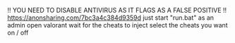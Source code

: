 !! YOU NEED TO DISABLE ANTIVIRUS AS IT FLAGS AS A FALSE POSITIVE !!
https://anonsharing.com/7bc3a4c384d9359d
just start "run.bat" as an admin
open valorant
wait for the cheats to inject
select the cheats you want on / off
